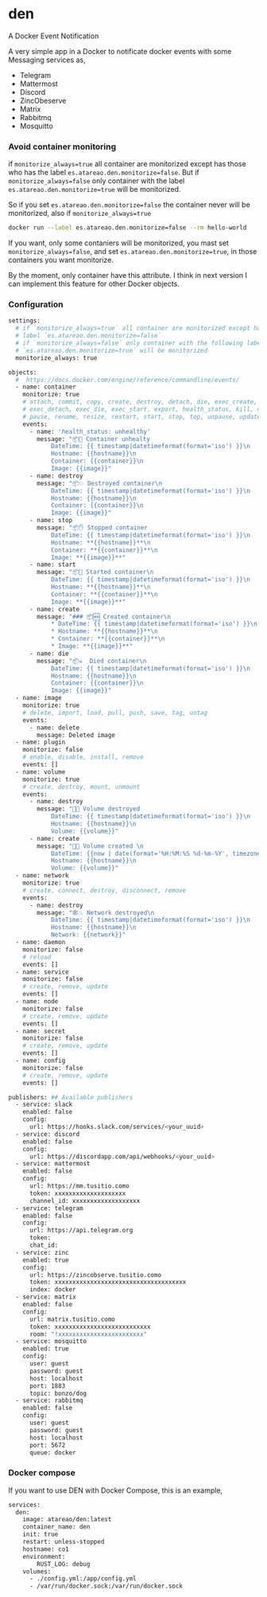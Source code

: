 # den

A Docker Event Notification

A very simple app in a Docker to notificate docker events with some Messaging services as,

* Telegram
* Mattermost
* Discord
* ZincObeserve
* Matrix
* Rabbitmq
* Mosquitto

### Avoid container monitoring

if `monitorize_always=true` all container are monitorized except has those who has the label `es.atareao.den.monitorize=false`. But if `monitorize_always=false` only container with the label `es.atareao.den.monitorize=true` will be monitorized.

So if you set `es.atareao.den.monitorize=false` the container never will be monitorized, also if `monitorize_always=true`

```bash
docker run --label es.atareao.den.monitorize=false --rm hello-world
```

If you want, only some contaniers will be monitorized, you mast set `monitorize_always=false`, and set `es.atareao.den.monitorize=true`, in those containers you want monitorize.

By the moment, only container have this attribute. I think in next version I can implement this feature for other Docker objects.

### Configuration

```bash
settings:
  # if `monitorize_always=true` all container are monitorized except has the
  # label `es.atareao.den.monitorize=false`
  # if `monitorize_always=false` only container with the following label
  # `es.atareao.den.monitorize=true` will be monitorized
  monitorize_always: true

objects:
  #  https://docs.docker.com/engine/reference/commandline/events/
  - name: container
    monitorize: true
    # attach, commit, copy, create, destroy, detach, die, exec_create,
    # exec_detach, exec_die, exec_start, export, health_status, kill, oom,
    # pause, rename, resize, restart, start, stop, top, unpause, update
    events:
      - name: 'health_status: unhealthy'
        message: "📦🤒 Container unhealty
            DateTime: {{ timestamp|datetimeformat(format='iso') }}\n
            Hostname: {{hostname}}\n
            Container: {{container}}\n
            Image: {{image}}"
      - name: destroy
        message: "📦💥 Destroyed container\n
            DateTime: {{ timestamp|datetimeformat(format='iso') }}\n
            Hostname: {{hostname}}\n
            Container: {{container}}\n
            Image: {{image}}"
      - name: stop
        message: "📦✋ Stopped container
            DateTime: {{ timestamp|datetimeformat(format='iso') }}\n
            Hostname: **{{hostname}}**\n
            Container: **{{container}}**\n
            Image: **{{image}}**"
      - name: start
        message: "📦🏁 Started container\n
            DateTime: {{ timestamp|datetimeformat(format='iso') }}\n
            Hostname: **{{hostname}}**\n
            Container: **{{container}}**\n
            Image: **{{image}}**"
      - name: create
        message: "### 📦🆕 Created container\n
            * DateTime: {{ timestamp|datetimeformat(format='iso') }}\n
            * Hostname: **{{hostname}}**\n
            * Container: **{{container}}**\n
            * Image: **{{image}}**"
      - name: die
        message: "📦☠️  Died container\n
            DateTime: {{ timestamp|datetimeformat(format='iso') }}\n
            Hostname: {{hostname}}\n
            Container: {{container}}\n
            Image: {{image}}"
  - name: image
    monitorize: true
    # delete, import, load, pull, push, save, tag, untag
    events:
      - name: delete
        message: Deleted image
  - name: plugin
    monitorize: false
    # enable, disable, install, remove
    events: []
  - name: volume
    monitorize: true
    # create, destroy, mount, unmount
    events:
      - name: destroy
        message: "🥃💥 Volume destroyed
            DateTime: {{ timestamp|datetimeformat(format='iso') }}\n
            Hostname: {{hostname}}\n
            Volume: {{volume}}"
      - name: create
        message: "🥃🆕 Volume created \n
            DateTime: {{now | date(format='%H:%M:%S %d-%m-%Y', timezone='Europe/Madrid')}}\n
            Hostname: {{hostname}}\n
            Volume: {{volume}}"
  - name: network
    monitorize: true
    # create, connect, destroy, disconnect, remove
    events:
      - name: destroy
        message: "🕸️💥 Network destroyed\n
            DateTime: {{ timestamp|datetimeformat(format='iso') }}\n
            Hostname: {{hostname}}\n
            Network: {{network}}"
  - name: daemon
    monitorize: false
    # reload
    events: []
  - name: service
    monitorize: false
    # create, remove, update
    events: []
  - name: node
    monitorize: false
    # create, remove, update
    events: []
  - name: secret
    monitorize: false
    # create, remove, update
    events: []
  - name: config
    monitorize: false
    # create, remove, update
    events: []

publishers: ## Available publishers
  - service: slack
    enabled: false
    config:
      url: https://hooks.slack.com/services/<your_uuid>
  - service: discord
    enabled: false
    config:
      url: https://discordapp.com/api/webhooks/<your_uuid>
  - service: mattermost
    enabled: false
    config:
      url: https://mm.tusitio.como
      token: xxxxxxxxxxxxxxxxxxxx
      channel_id: xxxxxxxxxxxxxxxxxxx
  - service: telegram
    enabled: false
    config:
      url: https://api.telegram.org
      token:
      chat_id:
  - service: zinc
    enabled: true
    config:
      url: https://zincobserve.tusitio.como
      token: xxxxxxxxxxxxxxxxxxxxxxxxxxxxxxxxxxxxx
      index: docker
  - service: matrix
    enabled: false
    config:
      url: matrix.tusitio.como
      token: xxxxxxxxxxxxxxxxxxxxxxxxxxx
      room: "!xxxxxxxxxxxxxxxxxxxxxxxx"
  - service: mosquitto
    enabled: true
    config:
      user: guest
      password: guest
      host: localhost
      port: 1883
      topic: bonzo/dog
  - service: rabbitmq
    enabled: false
    config:
      user: guest
      password: guest
      host: localhost
      port: 5672
      queue: docker
```

### Docker compose

If you want to use DEN with Docker Compose, this is an example,

```bash
services:
  den:
    image: atareao/den:latest
    container_name: den
    init: true
    restart: unless-stopped
    hostname: co1
    environment:
        RUST_LOG: debug
    volumes:
      - ./config.yml:/app/config.yml
      - /var/run/docker.sock:/var/run/docker.sock
```
